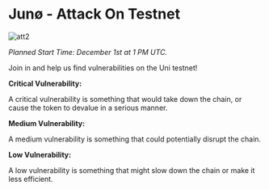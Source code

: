 # Junø - Attack On Testnet

![att2](https://user-images.githubusercontent.com/63689287/141705292-86e3daa5-5616-4cda-a03e-ffeb1e445857.png)

_Planned Start Time: December 1st at 1 PM UTC._

Join in and help us find vulnerabilities on the Uni testnet!

**Critical Vulnerability:**

A critical vulnerability is something that would take down the chain, or cause the token to devalue in a serious manner.

**Medium Vulnerability:**

A medium vulnerability is something that could potentially disrupt the chain.

**Low Vulnerability:**

A low vulnerability is something that might slow down the chain or make it less efficient.

